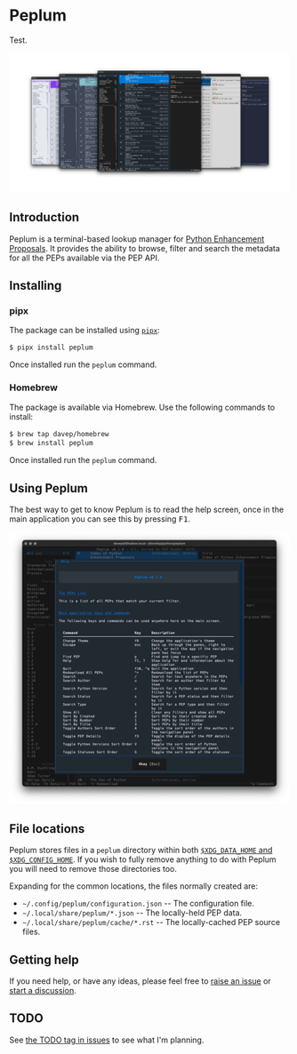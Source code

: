 # Peplum

Test.

![Peplum](https://raw.githubusercontent.com/davep/peplum/refs/heads/main/.images/peplum-social-banner.png)

## Introduction

Peplum is a terminal-based lookup manager for [Python Enhancement
Proposals](https://peps.python.org). It provides the ability to browse,
filter and search the metadata for all the PEPs available via the PEP API.

## Installing

### pipx

The package can be installed using [`pipx`](https://pypa.github.io/pipx/):

```sh
$ pipx install peplum
```

Once installed run the `peplum` command.

### Homebrew

The package is available via Homebrew. Use the following commands to install:

```sh
$ brew tap davep/homebrew
$ brew install peplum
```

Once installed run the `peplum` command.

## Using Peplum

The best way to get to know Peplum is to read the help screen, once in the
main application you can see this by pressing <kbd>F1</kbd>.

![Peplum help](https://raw.githubusercontent.com/davep/peplum/refs/heads/main/.images/peplum-help.png)

## File locations

Peplum stores files in a `peplum` directory within both
[`$XDG_DATA_HOME` and
`$XDG_CONFIG_HOME`](https://specifications.freedesktop.org/basedir-spec/latest/).
If you wish to fully remove anything to do with Peplum you will need to
remove those directories too.

Expanding for the common locations, the files normally created are:

- `~/.config/peplum/configuration.json` -- The configuration file.
- `~/.local/share/peplum/*.json` -- The locally-held PEP data.
- `~/.local/share/peplum/cache/*.rst` -- The locally-cached PEP source files.

## Getting help

If you need help, or have any ideas, please feel free to [raise an
issue](https://github.com/davep/peplum/issues) or [start a
discussion](https://github.com/davep/peplum/discussions).

## TODO

See [the TODO tag in
issues](https://github.com/davep/peplum/issues?q=is%3Aissue+is%3Aopen+label%3ATODO)
to see what I'm planning.

[//]: # (README.md ends here)

